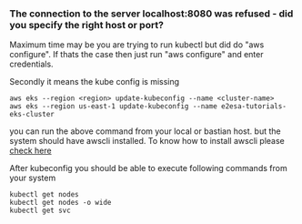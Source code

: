 ### The connection to the server localhost:8080 was refused - did you specify the right host or port?

Maximum time may be you are trying to run kubectl but did do "aws configure". If thats the case then just run "aws configure" and enter credentials. 

Secondly it means the kube config is missing
```
aws eks --region <region> update-kubeconfig --name <cluster-name>
aws eks --region us-east-1 update-kubeconfig --name e2esa-tutorials-eks-cluster
```

you can run the above command from your local or bastian host. but the system should have awscli installed. 
To know how to install awscli please [check here](https://github.com/e2eSolutionArchitect/scripts/blob/main/aws/ec2/awscli-install.md)


After kubeconfig you should be able to execute following commands from your system 

```
kubectl get nodes
kubectl get nodes -o wide
kubectl get svc
```
